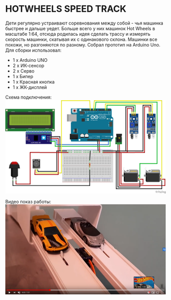 # HOTWHEELS SPEED TRACK
Дети регулярно устраивают соревнования между собой - чья машинка быстрее и дальше уедет. Больше всего у них машинок Hot Wheels в масштабе 1:64, отсюда родилась идея сделать трассу и измерять скорость машинки, скатывая их с одинакового склона. Машинки все похожи, но разгоняются по разному. Собрал прототип на Arduino Uno.
Для сборки использовал:
* 1 х Arduino UNO
* 2 х ИК-сенсор
* 2 х Серво
* 1 х Бипер
* 1 х Красная кнопка
* 1 х ЖК-дисплей

Схема подключения:
![Схема подключения](https://github.com/dbprof/hot-wheels-speed-track/blob/master/schema.png)

Видео показ работы:
[![Видео](https://github.com/dbprof/hot-wheels-speed-track/blob/master/video2.png)](https://youtu.be/L8g52qN8nvk)
